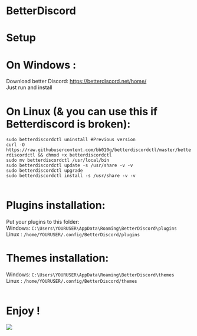 # BetterDiscord
# Setup
# On Windows :
Download better Discord: https://betterdiscord.net/home/ <br />
Just run and install <br>
# On Linux (& you can use this if Betterdiscord is broken):
```sudo betterdiscordctl uninstall #Previous version```<br />
```curl -O https://raw.githubusercontent.com/bb010g/betterdiscordctl/master/betterdiscordctl && chmod +x betterdiscordctl``` <br />
```sudo mv betterdiscordctl /usr/local/bin``` <br />
```sudo betterdiscordctl update -s /usr/share -v -v``` <br />
```sudo betterdiscordctl upgrade``` <br />
```sudo betterdiscordctl install -s /usr/share -v -v``` <br />
<br />
# Plugins installation:
Put your plugins to this folder: <br />
Windows: ```C:\Users\YOURUSER\AppData\Roaming\BetterDiscord\plugins``` <br />
Linux : ```/home/YOURUSER/.config/BetterDiscord/plugins```
<br />
# Themes installation:
Windows: ```C:\Users\YOURUSER\AppData\Roaming\BetterDiscord\themes``` <br />
Linux : ```/home/YOURUSER/.config/BetterDiscord/themes``` <br />
<br />
# Enjoy !
![](https://i.imgur.com/XaHFeB6.gif)
